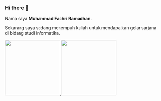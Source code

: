 ### Hi there 👋

Nama saya **Muhammad Fachri Ramadhan**.

Sekarang saya sedang menempuh kuliah untuk mendapatkan gelar sarjana di bidang studi informatika.


<p align="left">
<a href="https://github.com/RashidMaulana">
  <img height="180em" src="https://github-readme-stats-eight-theta.vercel.app/api?username=RashidMaulana&show_icons=true&theme=algolia&include_all_commits=true&count_private=true"/>
  <img height="180em" src="https://github-readme-stats-eight-theta.vercel.app/api/top-langs/?username=RashidMaulana&layout=compact&langs_count=8&theme=algolia"/>
</a>
</p>
<!--
**19523197/19523197** is a ✨ _special_ ✨ repository because its `README.md` (this file) appears on your GitHub profile.

Here are some ideas to get you started:

- 🔭 I’m currently working on ...
- 🌱 I’m currently learning ...
- 👯 I’m looking to collaborate on ...
- 🤔 I’m looking for help with ...
- 💬 Ask me about ...
- 📫 How to reach me: ...
- 😄 Pronouns: ...
- ⚡ Fun fact: ...
-->

